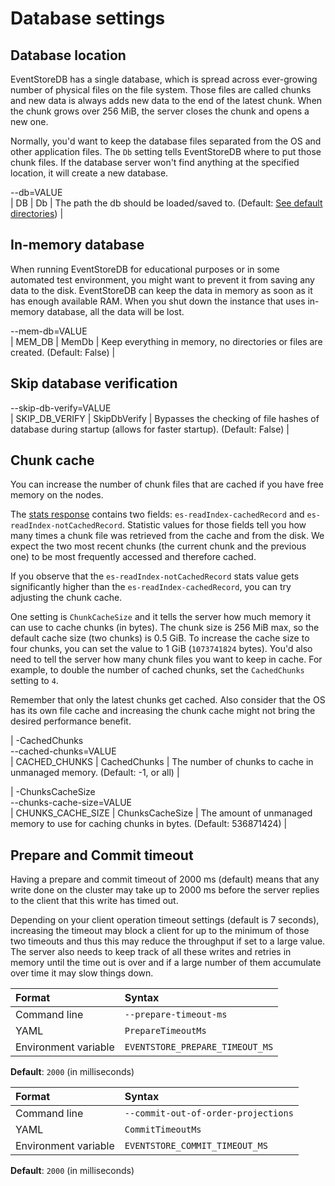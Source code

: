 # Database settings

## Database location

EventStoreDB has a single database, which is spread across ever-growing number of physical files on the file system. Those files are called chunks and new data is always adds new data to the end of the latest chunk. When the chunk grows over 256 MiB, the server closes the chunk and opens a new one.

Normally, you'd want to keep the database files separated from the OS and other application files. The `Db` setting tells EventStoreDB where to put those chunk files. If the database server won't find anything at the specified location, it will create a new database.

--db=VALUE<br/> | DB | Db | The path the db should be loaded/saved to. (Default: [See default directories](operations/default-directories.md)) |

## In-memory database

When running EventStoreDB for educational purposes or in some automated test environment, you might want to prevent it from saving any data to the disk. EventStoreDB can keep the data in memory as soon as it has enough available RAM. When you shut down the instance that uses in-memory database, all the data will be lost.

--mem-db=VALUE<br/> | MEM_DB | MemDb | Keep everything in memory, no directories or files are created. (Default: False) |

## Skip database verification

--skip-db-verify=VALUE<br/> | SKIP_DB_VERIFY | SkipDbVerify | Bypasses the checking of file hashes of database during startup (allows for faster startup). (Default: False) |

## Chunk cache

You can increase the number of chunk files that are cached if you have free memory on the nodes. 

The [stats response](../operations/diagnostics.md#stats-and-metrics) contains two fields: `es-readIndex-cachedRecord` and `es-readIndex-notCachedRecord`. Statistic values for those fields tell you how many times a chunk file was retrieved from the cache and from the disk. We expect the two most recent chunks (the current chunk and the previous one) to be most frequently accessed and therefore cached.

If you observe that the `es-readIndex-notCachedRecord` stats value gets significantly higher than the `es-readIndex-cachedRecord`, you can try adjusting the chunk cache.

One setting is `ChunkCacheSize` and it tells the server how much memory it can use to cache chunks (in bytes). The chunk size is 256 MiB max, so the default cache size (two chunks) is 0.5 GiB. To increase the cache size to four chunks, you can set the value to 1 GiB (`1073741824` bytes). You'd also need to tell the server how many chunk files you want to keep in cache. For example, to double the number of cached chunks, set the `CachedChunks` setting to `4`.

Remember that only the latest chunks get cached. Also consider that the OS has its own file cache and increasing the chunk cache might not bring the desired performance benefit.

| -CachedChunks<br/>--cached-chunks=VALUE<br/> | CACHED_CHUNKS | CachedChunks | The number of chunks to cache in unmanaged memory. (Default: -1, or all) |


| -ChunksCacheSize<br/>--chunks-cache-size=VALUE<br/> | CHUNKS_CACHE_SIZE | ChunksCacheSize | The amount of unmanaged memory to use for caching chunks in bytes. (Default: 536871424) |


## Prepare and Commit timeout

Having a prepare and commit timeout of 2000 ms (default) means that any write done on the cluster may take up to 2000 ms before the server replies to the client that this write has timed out.

Depending on your client operation timeout settings (default is 7 seconds), increasing the timeout may block a client for up to the minimum of those two timeouts and thus this may reduce the throughput if set to a large value. The server also needs to keep track of all these writes and retries in memory until the time out is over and if a large number of them accumulate over time it may slow things down.

| Format               | Syntax |
| :------------------- | :----- |
| Command line         | `--prepare-timeout-ms` |
| YAML                 | `PrepareTimeoutMs` |
| Environment variable | `EVENTSTORE_PREPARE_TIMEOUT_MS` |

**Default**: `2000` (in milliseconds)

| Format               | Syntax |
| :------------------- | :----- |
| Command line         | `--commit-out-of-order-projections` |
| YAML                 | `CommitTimeoutMs` |
| Environment variable | `EVENTSTORE_COMMIT_TIMEOUT_MS` |

**Default**: `2000` (in milliseconds)




